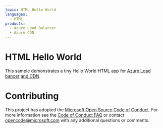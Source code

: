 ```yaml
---
topic: HTML Hello World
languages:
  - HTML
products:
  - Azure Load Balancer
  - Azure CDN
---
```


# HTML Hello World

This sample demonstrates a tiny Hello World HTML app for [Azure Load bancer](https://docs.microsoft.com/en-us/azure/load-balancer/load-balancer-overview) [and CDN](https://docs.microsoft.com/en-us/azure/cdn/).

# Contributing

This project has adopted the [Microsoft Open Source Code of Conduct](https://opensource.microsoft.com/codeofconduct/). For more information see the [Code of Conduct FAQ](https://opensource.microsoft.com/codeofconduct/faq/) or contact [opencode@microsoft.com](mailto:opencode@microsoft.com) with any additional questions or comments.
